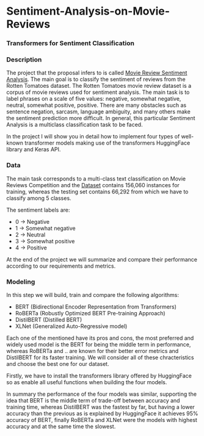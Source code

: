 # Sentiment-Analysis-on-Movie-Reviews
### Transformers for Sentiment Classification

### **Description**
The project that the proposal infers to is called [Movie Review Sentiment Analysis](https://www.kaggle.com/competitions/sentiment-analysis-on-movie-reviews/overview). The main goal is to classify the sentiment of reviews from the Rotten Tomatoes dataset. The Rotten Tomatoes movie review dataset is a corpus of movie reviews used for sentiment analysis. The main task is to label phrases on a scale of five values: negative, somewhat negative, neutral, somewhat positive, positive. There are many obstacles such as sentence negation, sarcasm, language ambiguity, and many others make the sentiment prediction more difficult. In general, this particular Sentiment Analysis is a multiclass classification task to be faced.

In the project I will show you in detail how to implement four types of well-known transformer models making use of the transformers HuggingFace library and Keras API. 


### **Data**
The main task corresponds to a multi-class text classification on Movie Reviews Competition and the [Dataset](https://www.kaggle.com/competitions/sentiment-analysis-on-movie-reviews/data) contains 156,060 instances for training, whereas the testing set contains 66,292 from which we have to classify among 5 classes.

The sentiment labels are:

- 0 → Negative
- 1 → Somewhat negative
- 2 → Neutral
- 3 → Somewhat positive
- 4 → Positive

At the end of the project we will summarize and compare their performance according to our requirements and metrics. 

### **Modeling**
In this step we will build, train and compare the following algorithms:

- BERT (Bidirectional Encoder Representation from Transformers)
- RoBERTa (Robustly Optimized BERT Pre-training Approach)
- DistilBERT (Distilled BERT)
- XLNet (Generalized Auto-Regressive model)

Each one of the mentioned have its pros and cons, the most preferred and widely used model is the BERT for being the middle term in performance, whereas RoBERTa and .. are known for their better error metrics and DistilBERT for its faster training. We will consider all of these chracteristics and choose the best one for our dataset.

Firstly, we have to install the transformers library offered by HuggingFace so as enable all useful functions when building the four models.

In summary the performance of the four models was similar, supporting the idea that BERT is the middle term of trade-off between accuracy and training time, whereas DistilBERT was the fastest by far, but having a lower accuracy than the previous as is explained by HuggingFace it achieves 95% accuracy of BERT, finally RoBERTa and XLNet were the models with highest accuracy and at the same time the slowest.
